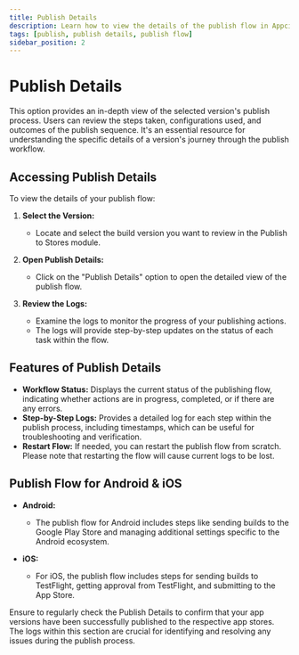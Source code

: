 ```yaml
---
title: Publish Details
description: Learn how to view the details of the publish flow in Appcircle
tags: [publish, publish details, publish flow]
sidebar_position: 2
---
```


# Publish Details

This option provides an in-depth view of the selected version's publish process. Users can review the steps taken, configurations used, and outcomes of the publish sequence. It's an essential resource for understanding the specific details of a version's journey through the publish workflow.

<!--
The "Publish Details" feature in the Publish to Stores module provides a comprehensive view of the publish flow for both Android and iOS builds. It is where you can see the progress and logs of your publishing process to different platforms like Google Play Store and TestFlight. -->

<Screenshot url='https://cdn.appcircle.io/docs/assets/7140-22.png' />

## Accessing Publish Details

To view the details of your publish flow:

1. **Select the Version:**

   - Locate and select the build version you want to review in the Publish to Stores module.

2. **Open Publish Details:**

   - Click on the "Publish Details" option to open the detailed view of the publish flow.

3. **Review the Logs:**
   - Examine the logs to monitor the progress of your publishing actions.
   - The logs will provide step-by-step updates on the status of each task within the flow.

## Features of Publish Details

- **Workflow Status:** Displays the current status of the publishing flow, indicating whether actions are in progress, completed, or if there are any errors.
- **Step-by-Step Logs:** Provides a detailed log for each step within the publish process, including timestamps, which can be useful for troubleshooting and verification.
- **Restart Flow:** If needed, you can restart the publish flow from scratch. Please note that restarting the flow will cause current logs to be lost.

## Publish Flow for Android & iOS

- **Android:**

  - The publish flow for Android includes steps like sending builds to the Google Play Store and managing additional settings specific to the Android ecosystem.

- **iOS:**
  - For iOS, the publish flow includes steps for sending builds to TestFlight, getting approval from TestFlight, and submitting to the App Store.

Ensure to regularly check the Publish Details to confirm that your app versions have been successfully published to the respective app stores. The logs within this section are crucial for identifying and resolving any issues during the publish process.
